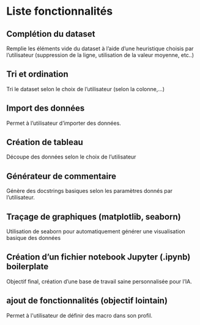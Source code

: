 # Liste fonctionnalités

## Complétion du dataset

Remplie les éléments vide du dataset à l’aide d’une heuristique choisis par l’utilisateur (suppression de la ligne, utilisation de la valeur moyenne, etc..)

## Tri et ordination

Tri le dataset selon le choix de l’utilisateur (selon la colonne,...)

## Import des données

Permet à l’utilisateur d’importer des données.

## Création de tableau

Découpe des données selon le choix de l’utilisateur  

## Générateur de commentaire

Génère des docstrings basiques selon les paramètres donnés par l’utilisateur.

## Traçage de graphiques (matplotlib, seaborn)

Utilisation de seaborn pour automatiquement générer une visualisation basique des données

## Création d’un fichier notebook Jupyter (.ipynb) boilerplate

Objectif final, création d’une base de travail saine personnalisée pour l’IA.

## ajout de fonctionnalités (objectif lointain)

Permet à l'utilisateur de définir des macro dans son profil.
